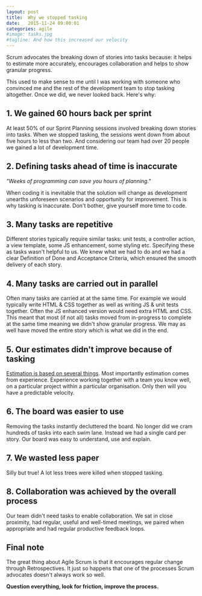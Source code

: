 ```yaml
---
layout: post
title:  Why we stopped tasking
date:   2015-11-24 09:00:01
categories: agile
#image: tasks.jpg
#tagline: And how this increased our velocity
---
```


Scrum advocates the breaking down of stories into tasks because: it helps to estimate more accurately, encourages collaboration and helps to show granular progress.

This used to make sense to me until I was working with someone who convinced me and the rest of the development team to stop tasking altogether. Once we did, we never looked back. Here's why:

## 1. We gained 60 hours back per sprint
At least 50% of our Sprint Planning sessions involved breaking down stories into tasks. When we stopped tasking, the sessions went down from about five hours to less than two. And considering our team had over 20 people we gained a lot of development time.

## 2. Defining tasks ahead of time is inaccurate

*"Weeks of programming can save you hours of planning."*

When coding it is inevitable that the solution will change as development unearths unforeseen scenarios and opportunity for improvement. This is why tasking is inaccurate. Don't bother, give yourself more time to code.

## 3. Many tasks are repetitive

Different stories typically require similar tasks: unit tests, a controller action, a view template, some JS enhancement, some styling etc. Specifying these as tasks wasn't helpful to us. We knew what we had to do and we had a clear Definition of Done and Acceptance Criteria, which ensured the smooth delivery of each story.

## 4. Many tasks are carried out in parallel

Often many tasks are carried at at the same time. For example we would typically write HTML & CSS together as well as writing JS & unit tests together. Often the JS enhanced version would need extra HTML and CSS. This meant that most (if not all) tasks moved from in-progress to complete at the same time meaning we didn't show granular progress. We may as well have moved the entire story which is what we did in the end.

## 5. Our estimates didn't improve because of tasking

[Estimation is based on several things](http://illustratedagile.com/2012/11/13/the-5-stages-of-user-story-sizing/). Most importantly estimation comes from experience. Experience working together with a team you know well, on a particular project within a particular organisation. Only then will you have a predictable velocity.

## 6. The board was easier to use

Removing the tasks instantly decluttered the board. No longer did we cram hundreds of tasks into each swim lane. Instead we had a single card per story. Our board was easy to understand, use and explain.

## 7. We wasted less paper
Silly but true! A lot less trees were killed when stopped tasking.

## 8. Collaboration was achieved by the overall process

Our team didn't need tasks to enable collaboration. We sat in close proximity, had regular, useful and well-timed meetings, we paired when appropriate and had regular productive feedback loops.

## Final note

The great thing about Agile Scrum is that it encourages regular change through Retrospectives. It just so happens that one of the processes Scrum advocates doesn't always work so well.

**Question everything, look for friction, improve the process.**